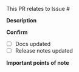 This PR relates to Issue #

**Description**  
<!-- Please provide a brief description of what's being committed. -->


**Confirm**
- [ ] Docs updated
- [ ] Release notes updated

**Important points of note**  
<!-- Please identify anything that needs special attention or that the reviewer needs to be aware of. -->



